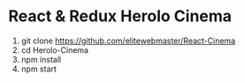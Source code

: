 # React & Redux Herolo Cinema
1) git clone https://github.com/elitewebmaster/React-Cinema
2) cd Herolo-Cinema
3) npm install
4) npm start
